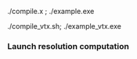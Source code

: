 ./compile.x ; ./example.exe


./compile_vtx.sh; ./example_vtx.exe

### Launch resolution computation